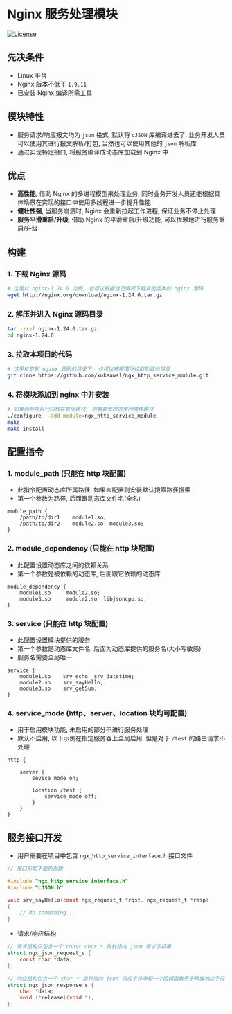 # Nginx 服务处理模块

[![License](https://img.shields.io/npm/l/mithril.svg)](https://github.com/xukeawsl/ngx_http_service_module/blob/master/LICENSE)

## 先决条件
* Linux 平台
* Nginx 版本不低于 `1.9.11`
* 已安装 Nginx 编译所需工具

## 模块特性
* 服务请求/响应报文均为 `json` 格式, 默认将 `cJSON` 库编译进去了, 业务开发人员可以使用其进行报文解析/打包, 当然也可以使用其他的 `json` 解析库
* 通过实现特定接口, 将服务编译成动态库加载到 Nginx 中

## 优点
* **高性能**, 借助 Nginx 的多进程模型来处理业务, 同时业务开发人员还能根据具体场景在实现的接口中使用多线程进一步提升性能
* **健壮性强**, 当服务崩溃时, Nginx 会重新拉起工作进程, 保证业务不停止处理
* **服务平滑重启/升级**, 借助 Nginx 的平滑重启/升级功能, 可以优雅地进行服务重启/升级


## 构建

### 1. 下载 Nginx 源码
```bash
# 这里以 nginx-1.24.0 为例, 也可以根据自己情况下载其他版本的 nginx 源码
wget http://nginx.org/download/nginx-1.24.0.tar.gz
```

### 2. 解压并进入 Nginx 源码目录
```bash
tar -zxvf nginx-1.24.0.tar.gz
cd nginx-1.24.0
```

### 3. 拉取本项目的代码
```bash
# 这里拉取到 nginx 源码的目录下, 也可以根据情况拉取到其他目录
git clone https://github.com/xukeawsl/ngx_http_service_module.git
```

### 4. 将模块添加到 nginx 中并安装
```bash
# 如果你将项目代码放在其他路径, 则需要修改这里的模块路径
./configure --add-module=ngx_http_service_module
make
make install
```

## 配置指令

### 1. module_path (只能在 http 块配置)
* 此指令配置动态库所属路径, 如果未配置则安装默认搜索路径搜索
* 第一个参数为路径, 后面跟动态库文件名(全名)
```
module_path {
    /path/to/dir1    module1.so;
    /path/to/dir2    module2.so  module3.so;
}
```

### 2. module_dependency (只能在 http 块配置)
* 此配置设置动态库之间的依赖关系
* 第一个参数是被依赖的动态库, 后面跟它依赖的动态库
```
module_dependency {
    module1.so     module2.so;
    module3.so     module2.so  libjsoncpp.so;
}
```

### 3. service (只能在 http 块配置)
* 此配置设置模块提供的服务
* 第一个参数是动态库文件名, 后面为动态库提供的服务名(大小写敏感)
* 服务名需要全局唯一
```
service {
    module1.so    srv_echo  srv_datetime;
    module2.so    srv_sayHello;
    module3.so    srv_getSum;
}
```

### 4. service_mode (http、server、location 块均可配置)
* 用于启用模块功能, 未启用的部分不进行服务处理
* 默认不启用, 以下示例在指定服务器上全局启用, 但是对于 `/test` 的路由请求不处理
```
http {

    server {
        sevice_mode on;

        location /test {
            service_mode off;
        }
    }
}
```

## 服务接口开发
* 用户需要在项目中包含 `ngx_http_service_interface.h` 接口文件
```c
// 接口形如下面的函数

#include "ngx_http_service_interface.h"
#include "cJSON.h"

void srv_sayHello(const ngx_request_t *rqst, ngx_request_t *resp)
{
    // do something...
}
```

* 请求/响应结构
```c
// 请求结构只包含一个 const char * 指针指向 json 请求字符串
struct ngx_json_request_s {
    const char *data;
};

// 响应结构包含一个 char * 指针指向 json 响应字符串和一个回调函数用于释放响应字符串的内存
struct ngx_json_response_s {
    char *data;
    void (*release)(void *);
};
```